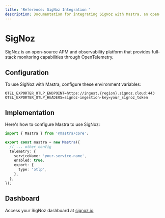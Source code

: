 ```yaml
---
title: 'Reference: SigNoz Integration '
description: Documentation for integrating SigNoz with Mastra, an open-source APM and observability platform providing full-stack monitoring through OpenTelemetry.
---
```


# SigNoz

SigNoz is an open-source APM and observability platform that provides full-stack monitoring capabilities through OpenTelemetry.

## Configuration

To use SigNoz with Mastra, configure these environment variables:

```env
OTEL_EXPORTER_OTLP_ENDPOINT=https://ingest.{region}.signoz.cloud:443
OTEL_EXPORTER_OTLP_HEADERS=signoz-ingestion-key=your_signoz_token
```

## Implementation

Here's how to configure Mastra to use SigNoz:

```typescript
import { Mastra } from '@mastra/core';

export const mastra = new Mastra({
  // ... other config
  telemetry: {
    serviceName: 'your-service-name',
    enabled: true,
    export: {
      type: 'otlp',
    },
  },
});
```

## Dashboard

Access your SigNoz dashboard at [signoz.io](https://signoz.io/)

